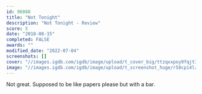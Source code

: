 ```yaml
---
id: 96088
title: "Not Tonight"
description: "Not Tonight - Review"
score: 5
date: "2018-08-15"
completed: FALSE
awards: ""
modified_date: "2022-07-04"
screenshots: []
cover: "//images.igdb.com/igdb/image/upload/t_cover_big/ttzqxxpoy9fqjt346om5.jpg"
image: "//images.igdb.com/igdb/image/upload/t_screenshot_huge/r58cpi4lzqtkfnlwobu9.jpg"
---
```

Not great. Supposed to be like papers please but with a bar.